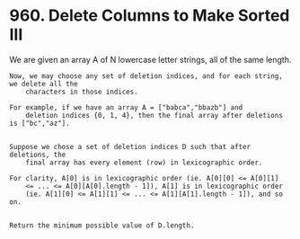 # 960. Delete Columns to Make Sorted III

We are given an array A of N lowercase letter strings, all of
        the same length.

    Now, we may choose any set of deletion indices, and for each string, we delete all the
        characters in those indices.

    For example, if we have an array A = ["babca","bbazb"] and
        deletion indices {0, 1, 4}, then the final array after deletions is ["bc","az"].
    

    Suppose we chose a set of deletion indices D such that after deletions, the
        final array has every element (row) in lexicographic order.

    For clarity, A[0] is in lexicographic order (ie. A[0][0] <= A[0][1]
        <= ... <= A[0][A[0].length - 1]), A[1] is in lexicographic order
        (ie. A[1][0] <= A[1][1] <= ... <= A[1][A[1].length - 1]), and so on.
    

    Return the minimum possible value of D.length.